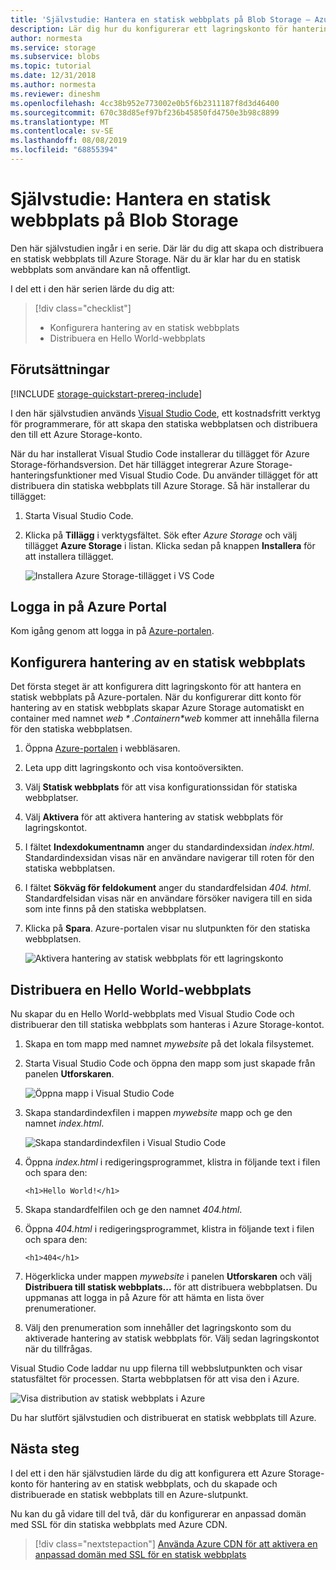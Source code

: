 ```yaml
---
title: 'Självstudie: Hantera en statisk webbplats på Blob Storage – Azure Storage'
description: Lär dig hur du konfigurerar ett lagringskonto för hantering av statisk webbplats och distribuera en statisk webbplats till Azure Storage.
author: normesta
ms.service: storage
ms.subservice: blobs
ms.topic: tutorial
ms.date: 12/31/2018
ms.author: normesta
ms.reviewer: dineshm
ms.openlocfilehash: 4cc38b952e773002e0b5f6b2311187f8d3d46400
ms.sourcegitcommit: 670c38d85ef97bf236b45850fd4750e3b98c8899
ms.translationtype: MT
ms.contentlocale: sv-SE
ms.lasthandoff: 08/08/2019
ms.locfileid: "68855394"
---
```

<!---Customer intent: I want to host files for a static website in Blob storage and access the website from an Azure endpoint.--->

# <a name="tutorial-host-a-static-website-on-blob-storage"></a>Självstudie: Hantera en statisk webbplats på Blob Storage

Den här självstudien ingår i en serie. Där lär du dig att skapa och distribuera en statisk webbplats till Azure Storage. När du är klar har du en statisk webbplats som användare kan nå offentligt. 

I del ett i den här serien lärde du dig att:

> [!div class="checklist"]
> * Konfigurera hantering av en statisk webbplats
> * Distribuera en Hello World-webbplats

## <a name="prerequisites"></a>Förutsättningar

[!INCLUDE [storage-quickstart-prereq-include](../../../includes/storage-quickstart-prereq-include.md)]

I den här självstudien används [Visual Studio Code](https://code.visualstudio.com/download), ett kostnadsfritt verktyg för programmerare, för att skapa den statiska webbplatsen och distribuera den till ett Azure Storage-konto.

När du har installerat Visual Studio Code installerar du tillägget för Azure Storage-förhandsversion. Det här tillägget integrerar Azure Storage-hanteringsfunktioner med Visual Studio Code. Du använder tillägget för att distribuera din statiska webbplats till Azure Storage. Så här installerar du tillägget:

1. Starta Visual Studio Code.
2. Klicka på **Tillägg** i verktygsfältet. Sök efter *Azure Storage* och välj tillägget **Azure Storage** i listan. Klicka sedan på knappen **Installera** för att installera tillägget.

    ![Installera Azure Storage-tillägget i VS Code](media/storage-blob-static-website-host/install-extension-vs-code.png)

## <a name="sign-in-to-the-azure-portal"></a>Logga in på Azure Portal

Kom igång genom att logga in på [Azure-portalen](https://portal.azure.com/).

## <a name="configure-static-website-hosting"></a>Konfigurera hantering av en statisk webbplats

Det första steget är att konfigurera ditt lagringskonto för att hantera en statisk webbplats på Azure-portalen. När du konfigurerar ditt konto för hantering av en statisk webbplats skapar Azure Storage automatiskt en container med namnet *$web*. Containern *$web* kommer att innehålla filerna för den statiska webbplatsen. 

1. Öppna [Azure-portalen](https://portal.azure.com/) i webbläsaren. 
1. Leta upp ditt lagringskonto och visa kontoöversikten.
1. Välj **Statisk webbplats** för att visa konfigurationssidan för statiska webbplatser.
1. Välj **Aktivera** för att aktivera hantering av statisk webbplats för lagringskontot.
1. I fältet **Indexdokumentnamn** anger du standardindexsidan *index.html*. Standardindexsidan visas när en användare navigerar till roten för den statiska webbplatsen.  
1. I fältet **Sökväg för feldokument** anger du standardfelsidan *404. html*. Standardfelsidan visas när en användare försöker navigera till en sida som inte finns på den statiska webbplatsen.
1. Klicka på **Spara**. Azure-portalen visar nu slutpunkten för den statiska webbplatsen. 

    ![Aktivera hantering av statisk webbplats för ett lagringskonto](media/storage-blob-static-website-host/enable-static-website-hosting.png)

## <a name="deploy-a-hello-world-website"></a>Distribuera en Hello World-webbplats

Nu skapar du en Hello World-webbplats med Visual Studio Code och distribuerar den till statiska webbplats som hanteras i Azure Storage-kontot.

1. Skapa en tom mapp med namnet *mywebsite* på det lokala filsystemet. 
1. Starta Visual Studio Code och öppna den mapp som just skapade från panelen **Utforskaren**.

    ![Öppna mapp i Visual Studio Code](media/storage-blob-static-website-host/open-folder-vs-code.png)

1. Skapa standardindexfilen i mappen *mywebsite* mapp och ge den namnet *index.html*.

    ![Skapa standardindexfilen i Visual Studio Code](media/storage-blob-static-website-host/create-index-file-vs-code.png)

1. Öppna *index.html* i redigeringsprogrammet, klistra in följande text i filen och spara den:

    ```
    <h1>Hello World!</h1>
    ```

1. Skapa standardfelfilen och ge den namnet *404.html*.
1. Öppna *404.html* i redigeringsprogrammet, klistra in följande text i filen och spara den:

    ```
    <h1>404</h1>
    ```

1. Högerklicka under mappen *mywebsite* i panelen **Utforskaren** och välj **Distribuera till statisk webbplats...**  för att distribuera webbplatsen. Du uppmanas att logga in på Azure för att hämta en lista över prenumerationer.

1. Välj den prenumeration som innehåller det lagringskonto som du aktiverade hantering av statisk webbplats för. Välj sedan lagringskontot när du tillfrågas.

Visual Studio Code laddar nu upp filerna till webbslutpunkten och visar statusfältet för processen. Starta webbplatsen för att visa den i Azure.

![Visa distribution av statisk webbplats i Azure](media/storage-blob-static-website-host/view-static-website-endpoint.png)

Du har slutfört självstudien och distribuerat en statisk webbplats till Azure.

## <a name="next-steps"></a>Nästa steg

I del ett i den här självstudien lärde du dig att konfigurera ett Azure Storage-konto för hantering av en statisk webbplats, och du skapade och distribuerade en statisk webbplats till en Azure-slutpunkt.

Nu kan du gå vidare till del två, där du konfigurerar en anpassad domän med SSL för din statiska webbplats med Azure CDN.

> [!div class="nextstepaction"]
> [Använda Azure CDN för att aktivera en anpassad domän med SSL för en statisk webbplats](storage-blob-static-website-custom-domain.md)
